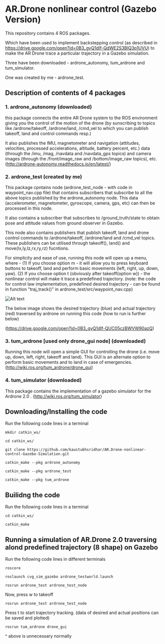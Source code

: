 # AR.Drone nonlinear control (Gazebo Version)
This repository contains 4 ROS packages. 

Which have been used to implement backstepping control (as described in https://drive.google.com/open?id=0B3_gyQ1dIf-QdWE2S3BIQ3p1UVU) to make the AR Drone trace a particular trajectory in a Gazebo simulation.

Three have been downloaded - ardrone_autonomy, tum_ardrone and tum_simulator. 

One was created by me - ardrone_test.

## Description of contents of 4 packages
### 1. ardrone_autonomy (downloaded)

this package connects the entire AR Drone system to the ROS environment giving you the control of the motion of the drone (by sunscribing to topics like /ardrone/takeoff, /ardrone/land, /cmd_vel to which you can publish takeoff, land and control commands resp.)

It also publishes the IMU, magnetometer and navigation (attitudes, velocities, processed accelerations, altitude, battery percent, etc.) data (through the /imu, /mag, /navdata and /navdata_gps topics) and camera images (through the /front/image_raw and /bottom/image_raw topics), etc. (http://ardrone-autonomy.readthedocs.io/en/latest/)

### 2. ardrone_test (created by me)

This package cpntains node (ardrone_test_node - with code in waypoint_nav.cpp file) that contains subscribers that subscribe to all the above topics published by the ardrone_autonomy node. This data (accelerometer, magnetometer, gyroscope, camera, gps, etc) can then be processed in this node. 

It also contains a subscriber that subscribes to /ground_truth/state to obtain pose and attitude values from ground observer in Gazebo.

This node also contains publishers that publish takeoff, land and drone control commands to /ardrone/takeoff, /ardrone/land and /cmd_vel topics. These publishers can be utilised through takeoff(), land() and move(lx,ly,lz,rx,ry,rz) fucntions. 

For simplicity and ease of use, running this node will open up a menu, where - 
(1) If you choose option m - it will allow you to press keyboard buttons to takeoff, land and perform basic movements (left, right, up, down, yaw). 
(2) If you choose option t (obviously after takeoff(option w)) - the nonlinear control will make it trace a predefined trajectory. (note: the code for control law implementation, predefined desired trajectory - can be found in function "traj_track()" in ardrone_test/src/waypoint_nav.cpp)

![Alt text](https://raw.github.com/kaustubhsridhar/AR.Drone-basic-control/master/basic_menu.png "menu shown on running ardrone_test_node node")

The below image shows the desired trajectory (blue) and actual trajectory (red) traversed by ardrone on running this code (how to run is further below) 

(https://drive.google.com/open?id=0B3_gyQ1dIf-QUC05czBWVW90azQ)

### 3. tum_ardrone [used only drone_gui node] (downloaded)

Running this node will open a simple GUI for controlling the drone (i.e. move up, down, left, right, takeoff and land). This GUI is an alternate option to perform basic movements and to land in case of emergencies. (http://wiki.ros.org/tum_ardrone/drone_gui)

### 4. tum_simulator (downloaded)

This package contains the implementation of a gazebo simulator for the Ardrone 2.0 . (http://wiki.ros.org/tum_simulator)

## Downloading/Installing the code
Run the following code lines in a terminal
```
mkdir catkin_ws/
```
```
cd catkin_ws/
```
```
git clone https://github.com/kaustubhsridhar/AR.Drone-nonlinear-control-Gazebo-Simulation.git
```
```
catkin_make --pkg ardrone_autonomy
```
```
catkin_make --pkg ardrone_test
```
```
catkin_make --pkg tum_ardrone
```
## Builidng the code 
Run the following code lines in a terminal
```
cd catkin_ws/
```
```
catkin_make
```
## Running a simulation of AR.Drone 2.0 traversing alond predefined trajectory (8 shape) on Gazebo
Run the following code lines in different terminals

```
roscore
```
```
roslaunch cvg_sim_gazebo ardrone_testworld.launch
```
```
rosrun ardrone_test ardrone_test_node
```
Now, press w to takeoff
```
rosrun ardrone_test ardrone_test_node
```
Press t to start trajectory tracking. (data of desired and actual positions can be saved and plotted)

```
rosrun tum_ardrone drone_gui
```
^ above is unnecessary normally
